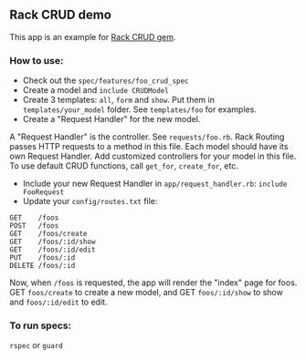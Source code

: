 ## Rack CRUD demo

This app is an example for [Rack CRUD gem](https://github.com/iAmPlus/rack-crud).

### How to use:

* Check out the `spec/features/foo_crud_spec`
* Create a model and `include CRUDModel`
* Create 3 templates: `all`, `form` and `show`. Put them in `templates/your_model` folder. See `templates/foo` for examples.
* Create a "Request Handler" for the new model. 

A "Request Handler" is the controller. See `requests/foo.rb`. Rack Routing passes HTTP requests to a method in this file. Each model should have its own Request Handler. Add customized controllers for your model in this file. To use default CRUD functions, call `get_for`, `create_for`, etc. 

* Include your new Request Handler in `app/request_handler.rb`: `include FooRequest`
* Update your `config/routes.txt` file:


```
GET    /foos  
POST   /foos  
GET    /foos/create  
GET    /foos/:id/show  
GET    /foos/:id/edit  
PUT    /foos/:id  
DELETE /foos/:id  
```

Now, when `/foos` is requested, the app will render the "index" page for foos. GET `foos/create` to create a new model, and GET `foos/:id/show` to show and `foos/:id/edit` to edit.

### To run specs:
`rspec` or `guard`